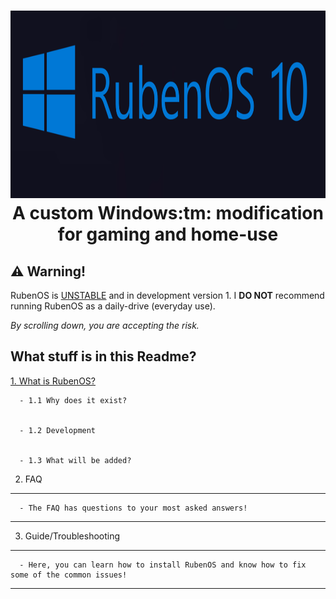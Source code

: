 <h1 align="center">
  <img src="https://raw.githubusercontent.com/WorldOFWindows/RubenOS/main/rubenos_banner.png?token=GHSAT0AAAAAACDVORS6V3D6VQIMJWKG5UKWZECCMWQ" width="1500" height="300" />
A custom Windows:tm: modification for gaming and home-use
  
 
## ⚠️ Warning!

RubenOS is [UNSTABLE](https://example.org) and in development version 1. I **DO NOT** recommend running RubenOS as a daily-drive (everyday use). 

  *By scrolling down, you are accepting the risk.*

  
## What stuff is in this Readme?
  
   [1. What is RubenOS?](https://example.org)
      
  
      - 1.1 Why does it exist?
      
  
      - 1.2 Development
      
  
      - 1.3 What will be added?

   2. FAQ
   ***
      - The FAQ has questions to your most asked answers!
   ***
   3. Guide/Troubleshooting
   ***
      - Here, you can learn how to install RubenOS and know how to fix some of the common issues!
   ***
